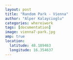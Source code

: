 ```yaml
---
layout: post
title: "Random Park - Vienna"
author: "Alper Kalaycioglu"
categories: whereiwork
tags: [documentation]
image: vienna7-park.jpg
amp: true
location:
  latitude: 48.189463
  longitude: 16.354637
---
```

